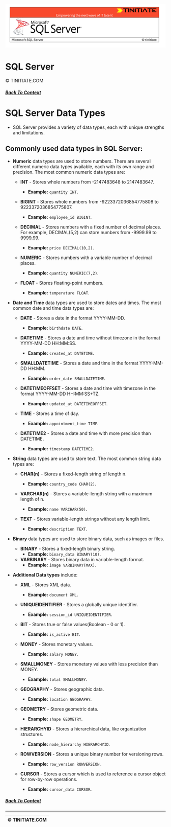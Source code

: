 ![SQL Server Tinitiate Image](sqlserver.png)

# SQL Server
&copy; TINITIATE.COM

##### [Back To Context](./README.md)

# SQL Server Data Types
* SQL Server provides a variety of data types, each with unique strengths and limitations.

## Commonly used data types in SQL Server:
* **Numeric** data types are used to store numbers. There are several different numeric data types available, each with its own range and precision. The most common numeric data types are:

    * **INT** - Stores whole numbers from -2147483648 to 2147483647. 
        * **Example:** `quantity INT`.

    * **BIGINT** - Stores whole numbers from -9223372036854775808 to 9223372036854775807. 
        * **Example:** `employee_id BIGINT`.
    * **DECIMAL** - Stores numbers with a fixed number of decimal places. For example, DECIMAL(5,2) can store numbers from -9999.99 to 9999.99. 
        * **Example:** `price DECIMAL(10,2)`.
    * **NUMERIC** - Stores numbers with a variable number of decimal places. 
        * **Example:** `quantity NUMERIC(7,2)`.
    * **FLOAT** - Stores floating-point numbers.
        * **Example:** `temperature FLOAT`.

* **Date and Time** data types are used to store dates and times. The most common date and time data types are:
    * **DATE** - Stores a date in the format YYYY-MM-DD. 
        * **Example:** `birthdate DATE`.

    * **DATETIME** - Stores a date and time without timezone in the format YYYY-MM-DD HH:MM:SS. 
        * **Example:** `created_at DATETIME`.
    * **SMALLDATETIME** - Stores a date and time in the format YYYY-MM-DD HH:MM.
        * **Example:** `order_date SMALLDATETIME`.
    * **DATETIMEOFFSET** - Stores a date and time with timezone in the format YYYY-MM-DD HH:MM:SS+TZ. 
        * **Example:** `updated_at DATETIMEOFFSET`.
    * **TIME** - Stores a time of day. 
        * **Example:** `appointment_time TIME`.
    * **DATETIME2** - Stores a date and time with more precision than DATETIME.
        * **Example:** `timestamp DATETIME2`.
* **String** data types are used to store text. The most common string data types are:
    * **CHAR(n)** - Stores a fixed-length string of length n. 
        * **Example:** `country_code CHAR(2)`.

    * **VARCHAR(n)** - Stores a variable-length string with a maximum length of n. 
        * **Example:** `name VARCHAR(50)`.
    * **TEXT** - Stores variable-length strings without any length limit. 
        * **Example:** `description TEXT`.
* **Binary** data types are used to store binary data, such as images or files.
    * **BINARY** - Stores a fixed-length binary string.
        * **Example:** `binary_data BINARY(10)`.
    * **VARBINARY** - Stores binary data in variable-length format. 
        * **Example:** `image VARBINARY(MAX)`.
* **Additional Data types** include:
    * **XML** - Stores XML data. 
        * **Example:** `document XML`.
    
    * **UNIQUEIDENTIFIER** - Stores a globally unique identifier. 
        * **Example:** `session_id UNIQUEIDENTIFIER`.
    * **BIT** - Stores true or false values(Boolean - 0 or 1). 
        * **Example:** `is_active BIT`.
    * **MONEY** - Stores monetary values. 
        * **Example:** `salary MONEY`.
    * **SMALLMONEY** - Stores monetary values with less precision than MONEY.
        * **Example:** `total SMALLMONEY`.
    * **GEOGRAPHY** - Stores geographic data.
        * **Example:** `location GEOGRAPHY`.
    * **GEOMETRY** - Stores geometric data.
        * **Example:** `shape GEOMETRY`.
    * **HIERARCHYID** - Stores a hierarchical data, like organization structures.
        * **Example:** `node_hierarchy HIERARCHYID`.
    * **ROWVERSION** - Stores a unique binary number for versioning rows.
        * **Example:** `row_version ROWVERSION`.
    * **CURSOR** - Stores a cursor which is used to reference a cursor object for row-by-row operations.
        * **Example:** `cursor_data CURSOR`.

##### [Back To Context](./README.md)
***
| &copy; TINITIATE.COM |
|----------------------|
